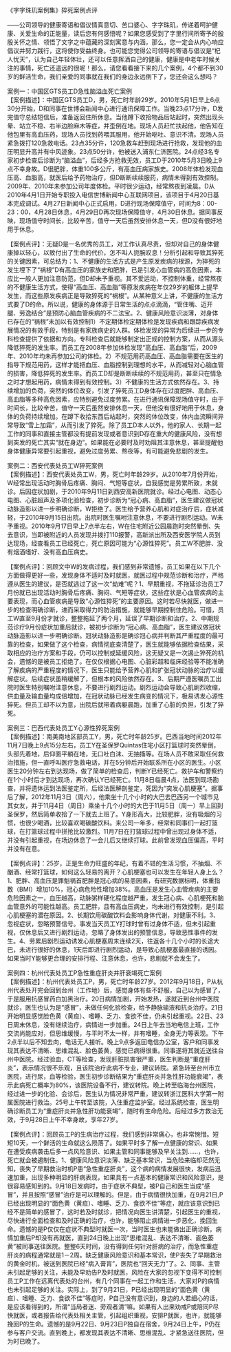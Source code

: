 
《字字珠玑案例集》猝死案例点评  

——公司领导的健康寄语和倡议情真意切、苦口婆心、字字珠玑，传递着呵护健康、关爱生命的正能量，读后您有何感悟呢？如果您感受到了字里行间所寄予的殷殷关怀之情、领悟了文字之中蕴藏的深刻寓意与内涵，那么，您一定会从内心响应倡议并努力践行，这将使你受益终身。也可能您觉得公司领导的寄语与倡议是“杞人忧天”，认为自己年轻体壮，还可以任意挥洒自己的健康，健康是中老年时候关注的事情，死亡还遥远的很呢！那么，请您看看接下来的几个案例，4个都不到30岁的鲜活生命，我们亲爱的同事就在我们的身边永远倒下了，您还会这么想吗？  

案例一：中国区GTS员工D急性脑溢血死亡案例  
【案例描述】：中国区GTS员工D，男，死亡时年龄29岁。2010年5月1日早上6点30分开始，D和同事在世博会新闻中心进行通讯保障工作。当晚23点17分许，D发完值守总结短信后，准备返回住所休息。当他蹲下收拾物品后站起时，突然出现头晕、站立不稳、右半边脸麻木等症，并歪倒在地。现场人员赶忙扶起他，他告知在他包里有高血压药，现场人员找到药喂其服用，他开始呕吐、意识不清。现场人员紧急拨打120急救电话。23点35分许，120急救车赶到现场进行抢救，发现他的血压明显升高并有中风迹象。23点50分许，他被送入浦东仁济医院。24点经3名专家初步检查后诊断为“脑溢血”，后经多方抢救无效，员工D于2010年5月3日晚上9点不幸身故。D很肥胖，体重100多公斤，有高血压病家族史。2008年体检发现血压高、血脂高，就医后给予药物治疗，但D断断续续服药，病情未得到有效控制。2009年、2010年未参加公司年度体检。平时很少运动，经常熬夜到凌晨。D从2010年4月1日开始专职投入电信世博新闻中心互联网项目，该项目于4月20日基本完成调试。4月27日新闻中心正式启用，D进行现场保障值守，时间为8：00-23：00，4月28日休息，4月29日D再次现场保障值守，4月30日休息。据同事反映，现场值守时间长，比较辛苦，值守一天后虽然安排休息一天，但D没有很好地用于休息。   

【案例点评】：无疑D是一名优秀的员工，对工作认真尽责，但却对自己的身体健康掉以轻心，以致付出了生命的代价，怎不叫人扼腕叹息！分析引起和导致其猝死的关键因素，可总结为：1、不健康的生活方式是产生原发疾病的根源，为猝死的发生埋下了“祸根”D有高血压的家族史和肥胖，已是引发心血管病的高危因素，本应比一般人更加注意防范，但D却未予重视。其不爱运动，不控制体重，经常熬夜的不健康生活方式，使得“高血压、高血脂”等原发疾病在年仅29岁的躯体上提早发生，而这些原发疾病正是导致猝死的“祸根”。从某种意义上讲，不健康的生活方式要了D的命。所以说，健康的身体源于日常生活的点点滴滴，“管住嘴、迈开腿、劳逸结合”是预防心脑血管疾病的不二法宝。2、健康风险意识淡薄，对身体已存在的“祸根”未加以有效控制1）不定期体检定期体检是发现疾病和跟踪疾病发展情况的有效手段，特别是有家族病史的人群。体检发现的异常为后续进一步的专科检查提供了依据和方向。专科检查后就能够制定出正规的控制方案，从而从源头降低猝死的发生率。而员工在2008年参加体检发现“高血压、高血脂”后，2009年、2010年均未再参加公司的体检。2）不规范用药高血压、高血脂需要在医生的指导下规范用药，这样才能把血压、血脂控制到理想的水平，从而减轻对心脑血管的损害，降低猝死的发生率。而员工D却是断断续续的不规范用药，甚至只在情急之时才想起用药，病情未得到有效控制。3）不健康的生活方式依然存在。3、持续增加的负荷，突然的体位改变，引发了猝死员工D身体存在过度肥胖、高血压、高血脂等多种高危因素，应特别避免过度劳累。在进行通讯保障现场值守时，由于时间长，比较辛苦，值守一天后虽然安排休息一天，但他没有很好地用于休息，身体的负荷持续增加。在蹲下收拾东西后站起时，突然的体位改变，体内血流瞬间异常导致“雪上加霜”，从而引发了猝死。除了员工D本人以外，他的家人、长期一起工作的同事和直接主管都没有提前发现或者意识到D存在重大的健康风险，没有想到突发的死亡其实“就在身边”。如果能在必要时及时劝阻其注意休息，甚至提醒他身体健康异常要引起重视，避免过度劳累、熬夜等，有可能避免悲剧的发生。  

案例二：西安代表处员工W猝死案例  
【案例描述】：西安代表处员工W，男，死亡时年龄29岁。从2010年7月份开始，W经常出现活动时胸骨后疼痛、胸闷、气短等症状，自我感觉是劳累所致，未就诊。后因症状加剧，于2010年9月11日到西安高新医院就诊。经过心电图、动态心电图、心脏超声及多项化验检查，初步诊断为“冠心病、高血脂”，医生建议做冠状动脉造影以进一步明确诊断，W拒绝了。医生给予营养心肌和对症治疗后，症状减轻，于2010年9月15日出院。出院时医生嘱咐注意休息，不要进行剧烈运动。W未予重视。2010年9月17日早上7点半左右，W在住宅附近公园晨跑时突然晕倒、失去意识，当即被附近的人员发现并拨打110报警，高新派出所及西安医学院人员到达现场，经查看员工已经死亡，死亡原因可能为“心源性猝死”。员工W不肥胖、没有烟酒嗜好、没有高血压病史。  

【案例点评】：回顾文中W的发病过程，我们感到非常遗憾，员工如果在以下几个方面做得更好一些，发现身体不适时及时就医，就医过程中规范诊断和治疗，严格遵从医生的建议，是否就逃过了这一次“劫难”呢？1、早期重视，不拖延诊治员工7月份就已出现活动时胸骨后疼痛、胸闷、气短等症状，这些症状是心血管疾病的主要表现，而心血管疾病是导致“心源性猝死”的主要原因。这时若尽快就医，做进一步的检查明确诊断，进而采取得力的防治措施，就能够早期控制住危险。可惜，员工W直至9月份才就诊，整整拖延了两个月，延误了早期诊断和治疗。2、中期规范诊疗9月份症状加重后就诊，被初步诊断为“冠心病、高血脂”，医生建议做冠状动脉造影以进一步明确诊断。冠状动脉造影是确诊冠心病并判断其严重程度的最可靠的检查，如果做了这个检查，病情彻底查清楚了，医生就能够依据检查结果，采取相应的治疗方案和手段，仍可以控制或延缓风险，这无疑又是一次遏止猝死的机会，遗憾的是被员工拒绝了。在仅仅根据心电图、心脏彩超和临床经验等不能准确了解疾病的严重程度的情况下，医生只能给予营养心肌和扩张冠状动脉的治疗以缓解症状。后续症状虽稍缓解了，但根本的风险依然存在。3、后期严遵医嘱员工出院时医生特别嘱咐注意休息，不要进行剧烈运动。剧烈运动会导致心肌剧烈收缩，供血量及输血量均成倍增加，在冠状动脉已经发生病变的情况下，极易诱发心源性猝死。但员工却不以为意，出院后就带着病躯晨跑，加重了心脏的负担，引发了猝死。   

案例三：巴西代表处员工Y心源性猝死案例    
【案例描述】：南美南地区部员工Y，男，死亡时年龄25岁。巴西当地时间2012年11月7日晚上9点15分左右，员工Y在圣保罗Quintas住宅小区打篮球时突然晕倒，头部先着地，后仰面平躺在地，无口吐白沫、无抽搐等。在场人员不敢采取任何救治措施，但一直呼叫医疗急救电话，并在5分钟后开始联系所在小区的医生。小区医生20分钟左右到达现场，做了简单的检查后，判断Y已经死亡。救护车和警察约在1个小时后才到达现场，再次确认Y已经死亡。11月8日临晨4点，法医到现场勘查，并将遗体运到法医鉴定所，后经法医解剖鉴定，死因为“突发心肌梗塞”。据事后了解，2012年11月3日（周六），他乘坐十几个小时的大巴去巴西另一个城市见其女友，并于11月4日（周日）乘坐十几个小时的大巴于11月5日（周一）早上回到圣保罗，然后简单收拾了一下就去上班了。Y身形高大，比较肥胖，没有吸烟的习惯，也很少喝酒，比较喜欢喝碳酸饮料。来公司一年多，经常和同事们一起打篮球，在打篮球过程中拼抢比较激烈。11月7日在打篮球过程中曾出现过身体不适，并没有引起重视，在场边休息了一会儿后又继续打球。此前曾发现血压偏高，平时并没有在意。  

【案例点评】：25岁，正是生命力旺盛的年纪，有着不错的生活习惯，不抽烟、不酗酒、经常打篮球，如何这么轻易的离开？心肌梗塞也可以发生在年轻人身上么？1、肥胖、高血压是罪魁祸首肥胖是冠心病的易患因素，有研究数据标明，体重指数（BMI）增加10%，冠心病危险性增加38%。高血压是发生心血管疾病的主要危险因素之一，血压越高，动脉粥样硬化程度越严重，发生冠心病、心肌梗死和脑血管意外的可能性越高。员工肥胖，且有高血压病史，均未进行有效控制，是引起心肌梗塞的潜在原因。2、长期饮用碳酸饮料会影响身体代谢，对健康不利。3、忽视症状，忽略预警信号。事发当天员工Y打球时曾有过身体不适，但未引起重视，仅休息后又进行剧烈运动，忽略了身体发出的预警信息，导致恶性事件的发生。4、劳累后剧烈运动诱发心肌梗塞周末连续2天，往返各十几个小时的长途大巴，未进行很好的休息，1天后即进行剧烈运动，是导致心肌梗塞最直接的诱因。如果当时Y能够更合理的安排行程、注意休息，也许，悲剧就不会发生了。  

案例四：杭州代表处员工P急性重症肝炎并肝衰竭死亡案例  
【案例描述】：杭州代表处员工P，男，死亡时年龄27岁。2012年9月18日，P从杭州代表处开完会回到台州（工作地）后，感觉身体有些不舒服，自己以为感冒了，于是服用抗感冒药白加黑治疗。20日病情加剧，开始发热，遂就近到台州中医院就诊，医生也认为是“感冒”，未做任何化验检查，给予静脉输液和抗炎治疗。21日开始明显感觉脸色黄（黄疸）、嗜睡、乏力、食欲不佳，仍未引起重视。22日、23日周末休息，没有继续治疗，病情进一步加重。24日上午去当地电信上班，工作交流尚能应对，但思维缓慢，与平时不太一样，并有嗜睡，全身无力等表现。下午2点半以后不知去向，电话无人接听。晚上9点多返回电信办公室，客户和同事发现其表达不清晰、思维混乱、脸色萎黄，感觉已病得很重。同事遂将其就近送往台州中医院。经过验血，CT等检查，发现肝脏损害很严重，医生判断是“重症肝炎”，表示情况很不乐观，且该院治疗此病不专业，建议转院。紧急转至台州市立医院，进行尿，血等检验，医生初步诊断结果为“重症肝炎并急性肝功能衰竭”，表示此病死亡概率为80%，该医院设备不行，建议转院。晚上转至临海台州医院，经过进一步的化验、会诊后，医生认为情况非常严重，建议转浙江医科大学第一附属医院进行救治。25号上午转至该院，入住重症监护室。经过系统检查，医生明确诊断员工为“重症肝炎并急性肝功能衰竭”，随时有生命危险。后经过多方救治无效，于9月28日上午不幸身故，享年27岁。  

【案例点评】：回顾员工P的生病治疗过程，我们感到非常痛心，也非常惋惜。短短10天，一个鲜活的生命就这么陨落了。如果平时多了解一点健康的常识、如果在遭受疾病袭击后多一点风险意识、如果主管和同事能够及早关注到……，也许，死亡就会被遏制住。1、健康风险意识淡薄、缺乏基本常识，当危险来临却茫然无知，丧失了早期救治时机P患“急性重症肝炎”，这个病的病情发展很快，发病后迅速加重，出现多种明显的肝病表现，如果具有一点基本的健康常识和风险意识，是很容易感知到的。9月18日发病时，由于症状不典型，被P自己和医生当成“感冒”，并且按照“感冒”治疗是可以理解的。但是，由于病情很快加重，在9月21日,P已经出现明显的“面色黄（黄疸）、嗜睡、乏力、食欲不佳”等症，就应该意识到已经不是简单的感冒了，这时若及时就诊，把情况向医生讲清楚，引起医生的重视，尽快进行全面检查和及时正确的治疗，也许，能够阻止病情进一步恶化，挽回生命。遗憾的是P仅仅在症状不典型时就医一次，当时医生也未能做出正确诊断。病情加重后P却没有再就医，直到24日晚上出现“思维混乱、表达不清晰、面色萎黄”被同事送往医院。整整6天时间，没有得到任何针对肝病的治疗，而急性重症肝炎的病程通常就是1－2周。缺乏健康风险意识和基本常识，使P丧失了早期救治的黄金时机，被送到医院已经“病入膏肓”，医院也“回天无力”了。2、同事、主管未引起足够的关注，未能及早劝告P及时就医，风险在大家的忽视下变得不可控制员工P工作在远离代表处的台州，有几个同事在一起工作和生活，大家对P的病情也未引起足够的关注。实际上，到了9月21日，P已经出现明显的“面色黄（黄疸）、嗜睡、乏力、食欲不佳”等症时，P自己没有意识到，身边的人若细心的话，是应该看得到的，所谓“当局者迷、旁观者清”嘛。如果有人出来劝戒P或陪同P尽快就医，或者报告给代表处相关主管，引起组织重视，安排P就医，也许，就能够挽回P的生命。遗憾的是9月22日、9月23日P独自在宿舍，9月24日上午，P仍在参与客户交流。直到晚上，都发现其表达不清晰、思维混乱、才紧急送往医院，但为时已晚了。  

